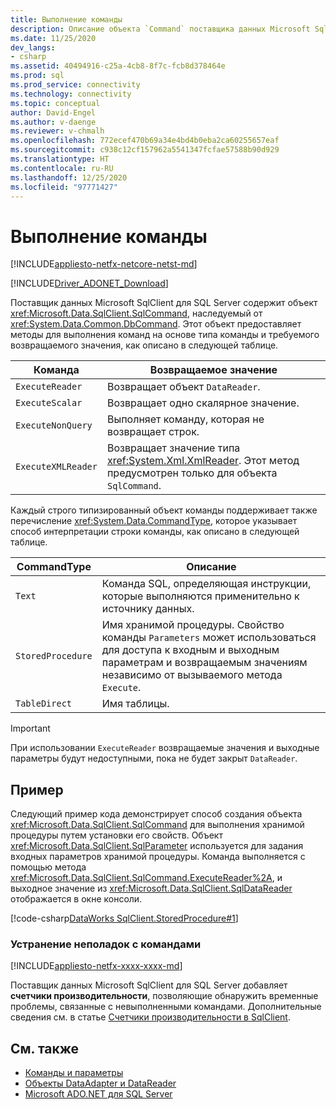 ```yaml
---
title: Выполнение команды
description: Описание объекта `Command` поставщика данных Microsoft SqlClient для SQL Server и способа его использования для выполнения запросов и команд в отношении источника данных.
ms.date: 11/25/2020
dev_langs:
- csharp
ms.assetid: 40494916-c25a-4cb8-8f7c-fcb8d378464e
ms.prod: sql
ms.prod_service: connectivity
ms.technology: connectivity
ms.topic: conceptual
author: David-Engel
ms.author: v-daenge
ms.reviewer: v-chmalh
ms.openlocfilehash: 772ecef470b69a34e4bd4b0eba2ca60255657eaf
ms.sourcegitcommit: c938c12cf157962a5541347fcfae57588b90d929
ms.translationtype: HT
ms.contentlocale: ru-RU
ms.lasthandoff: 12/25/2020
ms.locfileid: "97771427"
---
```

# <a name="executing-a-command"></a>Выполнение команды

[!INCLUDE[appliesto-netfx-netcore-netst-md](../../includes/appliesto-netfx-netcore-netst-md.md)]

[!INCLUDE[Driver_ADONET_Download](../../includes/driver_adonet_download.md)]

Поставщик данных Microsoft SqlClient для SQL Server содержит объект <xref:Microsoft.Data.SqlClient.SqlCommand>, наследуемый от <xref:System.Data.Common.DbCommand>. Этот объект предоставляет методы для выполнения команд на основе типа команды и требуемого возвращаемого значения, как описано в следующей таблице.

|Команда|Возвращаемое значение|  
|-------------|------------------|  
|`ExecuteReader`|Возвращает объект `DataReader`.|  
|`ExecuteScalar`|Возвращает одно скалярное значение.|  
|`ExecuteNonQuery`|Выполняет команду, которая не возвращает строк.|  
|`ExecuteXMLReader`|Возвращает значение типа <xref:System.Xml.XmlReader>. Этот метод предусмотрен только для объекта `SqlCommand`.|

Каждый строго типизированный объект команды поддерживает также перечисление <xref:System.Data.CommandType>, которое указывает способ интерпретации строки команды, как описано в следующей таблице.

|CommandType|Описание|
|-----------------|-----------------|  
|`Text`|Команда SQL, определяющая инструкции, которые выполняются применительно к источнику данных.|  
|`StoredProcedure`|Имя хранимой процедуры. Свойство команды `Parameters` может использоваться для доступа к входным и выходным параметрам и возвращаемым значениям независимо от вызываемого метода `Execute`.|  
|`TableDirect`|Имя таблицы.|

> [!IMPORTANT]
> При использовании `ExecuteReader` возвращаемые значения и выходные параметры будут недоступными, пока не будет закрыт `DataReader`.

## <a name="example"></a>Пример

Следующий пример кода демонстрирует способ создания объекта <xref:Microsoft.Data.SqlClient.SqlCommand> для выполнения хранимой процедуры путем установки его свойств. Объект <xref:Microsoft.Data.SqlClient.SqlParameter> используется для задания входных параметров хранимой процедуры. Команда выполняется с помощью метода <xref:Microsoft.Data.SqlClient.SqlCommand.ExecuteReader%2A>, и выходное значение из <xref:Microsoft.Data.SqlClient.SqlDataReader> отображается в окне консоли.

[!code-csharp[DataWorks SqlClient.StoredProcedure#1](~/../sqlclient/doc/samples/SqlCommand_StoredProcedure.cs#1)]

### <a name="troubleshooting-commands"></a>Устранение неполадок с командами

[!INCLUDE[appliesto-netfx-xxxx-xxxx-md](../../includes/appliesto-netfx-xxxx-xxxx-md.md)]

Поставщик данных Microsoft SqlClient для SQL Server добавляет **счетчики производительности**, позволяющие обнаружить временные проблемы, связанные с невыполненными командами. Дополнительные сведения см. в статье [Счетчики производительности в SqlClient](performance-counters.md).

## <a name="see-also"></a>См. также

- [Команды и параметры](commands-parameters.md)
- [Объекты DataAdapter и DataReader](dataadapters-datareaders.md)
- [Microsoft ADO.NET для SQL Server](microsoft-ado-net-sql-server.md)
